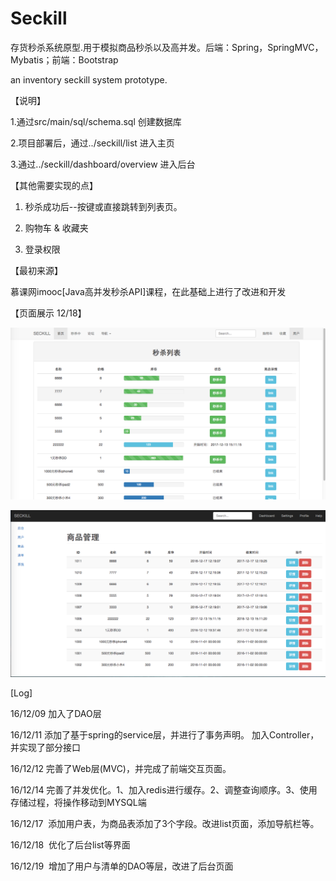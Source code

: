 # Seckill
存货秒杀系统原型.用于模拟商品秒杀以及高并发。后端：Spring，SpringMVC，Mybatis；前端：Bootstrap

an inventory seckill system prototype.

【说明】

1.通过src/main/sql/schema.sql 创建数据库

2.项目部署后，通过../seckill/list 进入主页

3.通过../seckill/dashboard/overview 进入后台

【其他需要实现的点】

1. 秒杀成功后--按键或直接跳转到列表页。

2. 购物车 & 收藏夹

3. 登录权限

【最初来源】

慕课网imooc[Java高并发秒杀API]课程，在此基础上进行了改进和开发


【页面展示 12/18】

![image](https://github.com/hyqggl/seckill/raw/master/demo/1.png)

![image](https://github.com/hyqggl/seckill/raw/master/demo/back.png)


[Log]

16/12/09   加入了DAO层

16/12/11   添加了基于spring的service层，并进行了事务声明。
           加入Controller，并实现了部分接口

16/12/12   完善了Web层(MVC)，并完成了前端交互页面。

16/12/14  完善了并发优化。1、加入redis进行缓存。2、调整查询顺序。3、使用存储过程，将操作移动到MYSQL端

16/12/17  添加用户表，为商品表添加了3个字段。改进list页面，添加导航栏等。

16/12/18  优化了后台list等界面

16/12/19  增加了用户与清单的DAO等层，改进了后台页面
